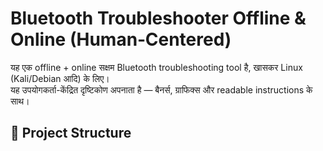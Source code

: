 # Bluetooth Troubleshooter Offline & Online (Human‑Centered)

यह एक offline + online सक्षम Bluetooth troubleshooting tool है, खासकर Linux (Kali/Debian आदि) के लिए।  
यह उपयोगकर्ता-केंद्रित दृष्टिकोण अपनाता है — बैनर्स, ग्राफिक्स और readable instructions के साथ।

## 📂 Project Structure

